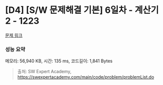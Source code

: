 # [D4] [S/W 문제해결 기본] 6일차 - 계산기2 - 1223 

[문제 링크](https://swexpertacademy.com/main/code/problem/problemDetail.do?contestProbId=AV14nnAaAFACFAYD) 

### 성능 요약

메모리: 56,940 KB, 시간: 135 ms, 코드길이: 1,841 Bytes



> 출처: SW Expert Academy, https://swexpertacademy.com/main/code/problem/problemList.do